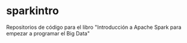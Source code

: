 # sparkintro
Repositorios de código para el libro "Introducción a Apache Spark para empezar a programar el Big Data"
